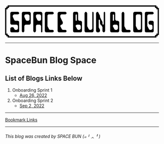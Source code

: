 ![header](images/spacebunblog_banner.png)

---
# SpaceBun Blog Space 

## List of Blogs Links Below

1. Onboarding Sprint 1
    - [Aug 26, 2022](blogPosts/OnboardingSprint1.md)
2. Onboarding Sprint 2
    - [Sep 2, 2022](blogPosts/OnboardingSprint2.md)
    
---

[Bookmark Links](stand_alone/Bookmarks.md)

---

###### This blog was created by SPACE BUN (๑╹ᆺ╹) 

<!-- ###### Bee boo boo bop *Old puter noises 
![bmo pc](images/Sprite1.png) -->


<!-- ## Q & A 
- Was your first week what you expected? Why? Why not?<br />
    > A lot of reading for sure, and definitely a struggle to manage time and learning with the given time frame. But not so bad.<br /><br />
    
- What are you excited or eager to learn more about?<br />
    > I'm most excited to learn about JS Framework React, to me that was the main incentive to join AwesomeInk's Bootcamp. My goal is to understand and develop artistic and dynamic webpages for users to enjoy.<br /><br />

- What is something about you that can only be learned by reading this blog?<br />
    > I make music, sometimes.<br /><br />

<br />

###### Friendly Froggy Frend

![Apu Froggy JS React Logo](images/React_Frog.png)
<br />
<h3>This is the CSS code I wrote to style my markdown page.</h3>
<br />

 ```
 <style type="text/css">

body {
    font-family: monospace;
    background-color: #f0f6f0;
    color: #222323;
    font-size: 20px;
}
 img {
    border: 5px solid black;
} 

</style>
```
<h3> I also wrote a handful of HTML tags EX.</h3>

```
<br />
<br />
<h3>This is the CSS code I wrote to style my markdown page.</h3>
```
<h3>Git Commands used to Update GitHub from GitPod</h3>

```
git add [filename]
git commit -m "description of changes"
git push
```
###### More 8-bit puter art (๑╹ᆺ╹) 
![8 bit puter art](images/8-bit_computers.png)

<style type="text/css">

body {
    font-family: monospace !important; 
    background-color: #f0f6f0;
    color: #222323;
    font-size: 20px;
}
 img {
    border: 5px solid black;
} 

</style>


 -->
